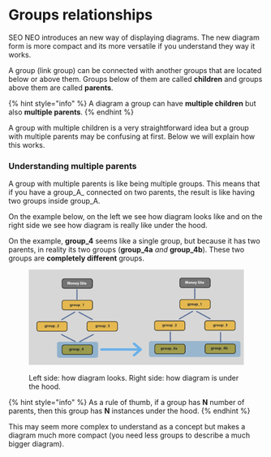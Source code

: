 # Groups relationships

SEO NEO introduces an new way of displaying diagrams. The new diagram form is more compact and its more versatile if you understand they way it works.

A group (link group) can be connected with another groups that are located below or above them. Groups below of them are called **children** and groups above them are called **parents**.

{% hint style="info" %}
A diagram a group can have **multiple children** but also **multiple parents**.
{% endhint %}

A group with multiple children is a very straightforward idea but a group with multiple parents may be confusing at first. Below we will explain how this works.

### Understanding multiple parents

A group with multiple parents is like being multiple groups. This means that if you have a group_A_ connected on two parents, the result is like having two groups inside group\_A.

On the example below, on the left we see how diagram looks like and on the right side we see how diagram is really like under the hood.

On the example, **group\_4** seems like a single group, but because it has two parents, in reality its two groups (**group\_4a** _and_ **group\_4b**). These two groups are **completely different** groups.

<figure><img src="../../.gitbook/assets/diaram_multiple_parents.jpg" alt=""><figcaption><p>Left side: how diagram looks. Right side: how diagram is under the hood.</p></figcaption></figure>

{% hint style="info" %}
As a rule of thumb, if a group has **N** number of parents, then this group has **N** instances under the hood.
{% endhint %}

This may seem more complex to understand as a concept but makes a diagram much more compact (you need less groups to describe a much bigger diagram).
